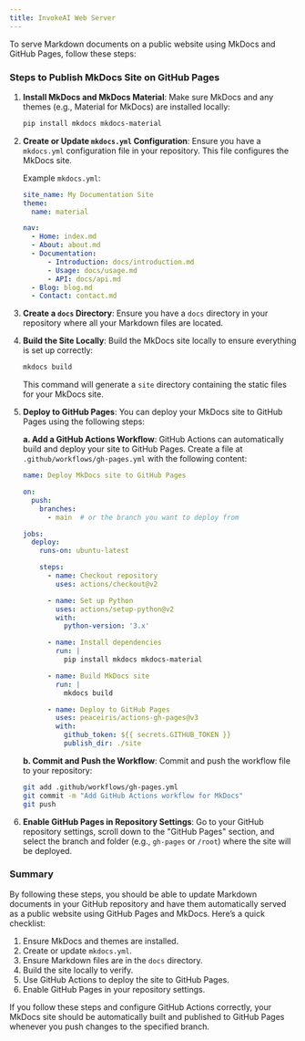 ```yaml
---
title: InvokeAI Web Server
---
```

To serve Markdown documents on a public website using MkDocs and GitHub Pages, follow these steps:

### Steps to Publish MkDocs Site on GitHub Pages

1. **Install MkDocs and MkDocs Material**:
   Make sure MkDocs and any themes (e.g., Material for MkDocs) are installed locally:

   ```sh
   pip install mkdocs mkdocs-material
   ```

2. **Create or Update `mkdocs.yml` Configuration**:
   Ensure you have a `mkdocs.yml` configuration file in your repository. This file configures the MkDocs site.

   Example `mkdocs.yml`:

   ```yaml
   site_name: My Documentation Site
   theme:
     name: material

   nav:
     - Home: index.md
     - About: about.md
     - Documentation:
         - Introduction: docs/introduction.md
         - Usage: docs/usage.md
         - API: docs/api.md
     - Blog: blog.md
     - Contact: contact.md
   ```

3. **Create a `docs` Directory**:
   Ensure you have a `docs` directory in your repository where all your Markdown files are located.

4. **Build the Site Locally**:
   Build the MkDocs site locally to ensure everything is set up correctly:

   ```sh
   mkdocs build
   ```

   This command will generate a `site` directory containing the static files for your MkDocs site.

5. **Deploy to GitHub Pages**:
   You can deploy your MkDocs site to GitHub Pages using the following steps:

   **a. Add a GitHub Actions Workflow**:
   GitHub Actions can automatically build and deploy your site to GitHub Pages. Create a file at `.github/workflows/gh-pages.yml` with the following content:

   ```yaml
   name: Deploy MkDocs site to GitHub Pages

   on:
     push:
       branches:
         - main  # or the branch you want to deploy from

   jobs:
     deploy:
       runs-on: ubuntu-latest

       steps:
         - name: Checkout repository
           uses: actions/checkout@v2

         - name: Set up Python
           uses: actions/setup-python@v2
           with:
             python-version: '3.x'

         - name: Install dependencies
           run: |
             pip install mkdocs mkdocs-material

         - name: Build MkDocs site
           run: |
             mkdocs build

         - name: Deploy to GitHub Pages
           uses: peaceiris/actions-gh-pages@v3
           with:
             github_token: ${{ secrets.GITHUB_TOKEN }}
             publish_dir: ./site
   ```

   **b. Commit and Push the Workflow**:
   Commit and push the workflow file to your repository:

   ```sh
   git add .github/workflows/gh-pages.yml
   git commit -m "Add GitHub Actions workflow for MkDocs"
   git push
   ```

6. **Enable GitHub Pages in Repository Settings**:
   Go to your GitHub repository settings, scroll down to the "GitHub Pages" section, and select the branch and folder (e.g., `gh-pages` or `/root`) where the site will be deployed.

### Summary

By following these steps, you should be able to update Markdown documents in your GitHub repository and have them automatically served as a public website using GitHub Pages and MkDocs. Here’s a quick checklist:

1. Ensure MkDocs and themes are installed.
2. Create or update `mkdocs.yml`.
3. Ensure Markdown files are in the `docs` directory.
4. Build the site locally to verify.
5. Use GitHub Actions to deploy the site to GitHub Pages.
6. Enable GitHub Pages in your repository settings.

If you follow these steps and configure GitHub Actions correctly, your MkDocs site should be automatically built and published to GitHub Pages whenever you push changes to the specified branch.

